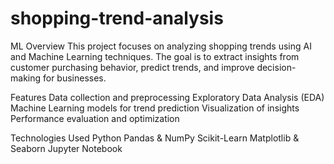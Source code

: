 # shopping-trend-analysis

ML
Overview
This project focuses on analyzing shopping trends using AI and Machine Learning techniques. The goal is to extract insights from customer purchasing behavior, predict trends, and improve decision-making for businesses.

 Features
Data collection and preprocessing
Exploratory Data Analysis (EDA)
Machine Learning models for trend prediction
Visualization of insights
Performance evaluation and optimization


 Technologies Used
Python
Pandas & NumPy
Scikit-Learn
Matplotlib & Seaborn
Jupyter Notebook
